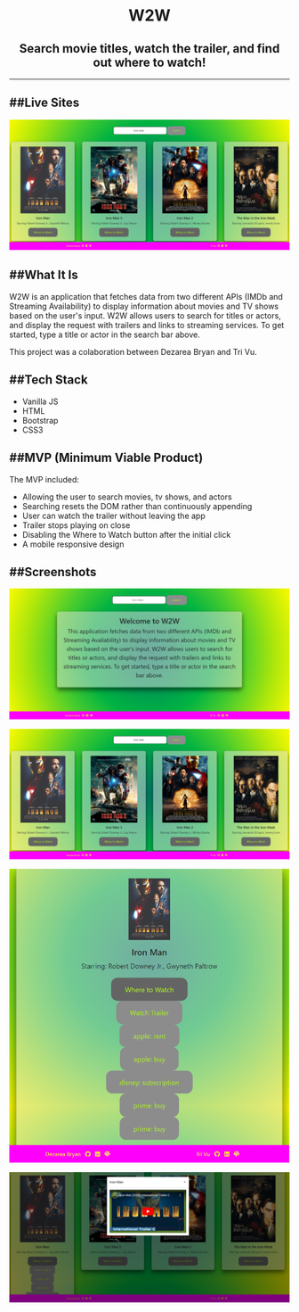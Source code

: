 <h1 align="center">W2W</h1>

<h2 align="center"> Search movie titles, watch the trailer, and find out where to watch! </h2>

---

##Live Sites 
---

<a alt="W2W" href="#deploy-link">
<img alt="w2w live site" src="./search-results-screenshot.png" />
</a>

##What It Is
---
W2W is an application that fetches data from two different APIs (IMDb and Streaming Availability) to display information about movies and TV shows based on the user's input. W2W allows users to search for titles or actors, and display the request with trailers and links to streaming services. To get started, type a title or actor in the search bar above.

This project was a colaboration between Dezarea Bryan and Tri Vu.

##Tech Stack
---
  * Vanilla JS
  * HTML
  * Bootstrap
  * CSS3

##MVP (Minimum Viable Product)
---  
The MVP included:
  * Allowing the user to search movies, tv shows, and actors
  * Searching resets the DOM rather than continuously appending
  * User can watch the trailer without leaving the app
  * Trailer stops playing on close
  * Disabling the Where to Watch button after the initial click
  * A mobile responsive design

##Screenshots
---

![Landing Page](./onload-screenshot.png)

![Search Result](./search-results-screenshot.png)

![Where to Watch](./where-to-watch-results-screenshot.png)

![Trailer](./trailer-screenshot.png)


